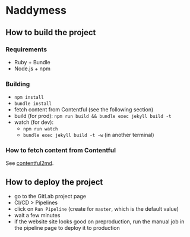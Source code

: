 # Naddymess

## How to build the project

### Requirements

- Ruby + Bundle
- Node.js + npm

### Building

- `npm install`
- `bundle install`
- fetch content from Contentful (see the following section)
- build (for prod): `npm run build && bundle exec jekyll build -t`
- watch (for dev):
  - `npm run watch`
  - `bundle exec jekyll build -t -w` (in another terminal)

### How to fetch content from Contentful

See [contentful2md](https://github.com/dsferruzza/contentful2md).

## How to deploy the project

- go to the GitLab project page
- CI/CD > Pipelines
- click on `Run Pipeline` (create for `master`, which is the default value)
- wait a few minutes
- if the website site looks good on preproduction, run the manual job in the pipeline page to deploy it to production
